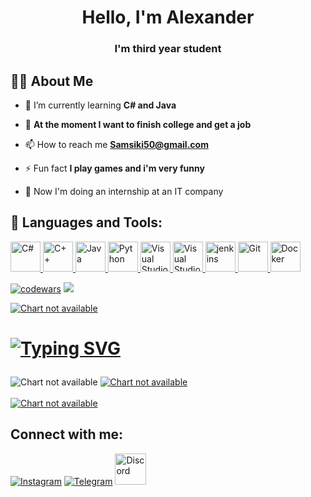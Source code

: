 <h1 align="center">Hello, I'm Alexander</h1>
<h3 align="center">I'm third year student</h3>


## 🙋‍♂️ About Me

- 🌱 I’m currently learning **C# and Java**

- 👯 **At the moment I want to finish college and get a job**

- 📫 How to reach me **Samsiki50@gmail.com**

- ⚡ Fun fact **I play games and i'm very funny**

- 🏥 Now I'm doing an internship at an IT company

## 🚀 Languages and Tools:

<p align="left"> 
    <a target="_blank" href = "https://github.com/Nariett/CSLabs"> <img src="https://cdn.jsdelivr.net/gh/devicons/devicon/icons/csharp/csharp-original.svg"alt="C#" width="48" height="48"/> </a>
    <a target="_blank" href = "https://github.com/Nariett/CppLabs"> <img src="https://cdn.jsdelivr.net/gh/devicons/devicon/icons/cplusplus/cplusplus-original.svg"alt="C++" width="48" height="48"/> </a>
    <a target="_blank" href = "https://github.com/Nariett/JavaLabs"> <img src="https://cdn.jsdelivr.net/gh/devicons/devicon/icons/java/java-original.svg"alt="Java" width="48" height="48"/> </a>
    <a target="_blank" href = "https://github.com/Nariett/PythonLabs"> <img src="https://cdn.jsdelivr.net/gh/devicons/devicon/icons/python/python-original.svg"alt="Python" width="48" height="48"/> </a>
    <a target="_blank"  href = "https://ru.wikipedia.org/wiki/Microsoft_Visual_Studio"> <img src="https://img.icons8.com/fluency/512/visual-studio.png" alt="Visual Studio Community" width="48" height="48"/> </a> 
    <a target="_blank"  href = "https://ru.wikipedia.org/wiki/Visual_Studio_Code"> <img src="https://cdn.jsdelivr.net/gh/devicons/devicon/icons/vscode/vscode-original.svg" alt="Visual Studio Code" width="48" height="48"/> </a>  
    <a target="_blank"  href = "https://ru.wikipedia.org/wiki/IntelliJ_IDEA"> <img src="https://img.icons8.com/color/512/intellij-idea.png"alt="jenkins" width="48" height="48"/> </a> 
    <a target="_blank"  href = "https://ru.wikipedia.org/wiki/Git"> <img src="https://cdn.jsdelivr.net/gh/devicons/devicon/icons/git/git-original.svg"alt="Git" width="48" height="48"/> </a> 
    <a target="_blank"  href = "https://www.docker.com"> <img src="https://img.icons8.com/color/256/docker.png" alt="Docker" width="48" height="48"/> </a>
</p>

[![codewars](https://www.codewars.com/users/Samsik/badges/micro)](https://www.codewars.com/users/username) 
![](https://komarev.com/ghpvc/?username=your-github-nariett)
<br/>

<p align="left">
    <a href="https://github.com/SubhamRaoniar28/github-readme-streak-stats">
        <img title="🔥 Get streak stats for your profile at git.io/streak-stats" alt="Сhart not available" src="https://github-readme-streak-stats.herokuapp.com/?user=Nariett&theme=black-ice&hide_border=true&stroke=0000&background=060A0CD0"/>
    </a>
</p>

<h1 align="left"

[![Typing SVG](https://readme-typing-svg.herokuapp.com?color=%2336BCF7&duration=4400&center=true&width=200&height=25&lines=My+GitHub+Stats)](https://git.io/typing-svg)
</h1>
  <a title="Sasha Samoilov's GitHub Stats">
	<img alt="Сhart not available" src="https://github-readme-stats.vercel.app/api?username=Nariett&custom_title=Github%20Stats&count_private=true&include_all_commits=true&hide=contribs&show_icons=true&line_height=24&hide_border=true&bg_color=060A0CD0&theme=react" /></a>
    <a href="https://github.com/anuraghazra/github-readme-stats"><img alt="Сhart not available" src="https://github-readme-stats.vercel.app/api/top-langs/?username=Nariett&layout=compact&theme=react&hide_border=true&bg_color=060A0CD0"/></a>
<br/>

<br/>
  <a href="https://github.com/ashutosh00710/github-readme-activity-graph"><img alt="Сhart not available" src="https://github-readme-activity-graph.cyclic.app/graph/?username=Nariett&bg_color=060A0CD0&theme=react-dark&point=FFFFFF&hide_border=true&icon_color=F8D866" /></a>


## Connect with me:
<p align="left">
<a href = "https://www.instagram.com/mini_biolog/"><img src="https://img.icons8.com/fluent/48/000000/instagram-new.png" alt="Instagram"/></a>
<a href = "https://t.me/mini_biolog"><img src="https://img.icons8.com/fluency/48/000000/telegram-app.png" alt="Telegram"/></a>
<a href = "https://discordapp.com/users/564182094826176550/"><img src="https://img.icons8.com/color/344/discord-new-logo.png"
alt="Discord" width="50" height="50"/> </a> 
</p>
